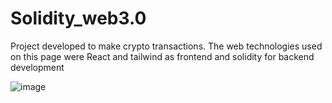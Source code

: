 # Solidity_web3.0
Project developed to make crypto transactions. The web technologies used on this page were React and tailwind as frontend and solidity for backend development

![image](https://user-images.githubusercontent.com/40522215/176003571-59a510c0-d01f-4065-ad28-1f0a10d6498d.png)

